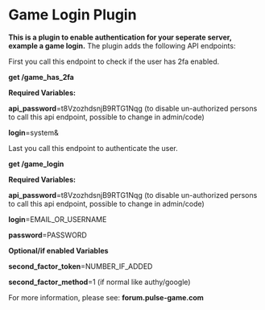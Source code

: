 # **Game Login** Plugin

**This is a plugin to enable authentication for your seperate server, example a game login.**
The plugin adds the following API endpoints:

First you call this endpoint to check if the user has 2fa enabled.

****get /game_has_2fa****

**Required Variables:**

**api_password**=t8VzozhdsnjB9RTG1Nqg (to disable un-authorized persons to call this api endpoint, possible to change in admin/code)

**login**=system&


Last you call this endpoint to authenticate the user.

****get /game_login****

**Required Variables:**

**api_password**=t8VzozhdsnjB9RTG1Nqg (to disable un-authorized persons to call this api endpoint, possible to change in admin/code)

**login**=EMAIL_OR_USERNAME

**password**=PASSWORD

**Optional/if enabled Variables**

**second_factor_token**=NUMBER_IF_ADDED

**second_factor_method**=1 (if normal like authy/google)



For more information, please see: **forum.pulse-game.com**
